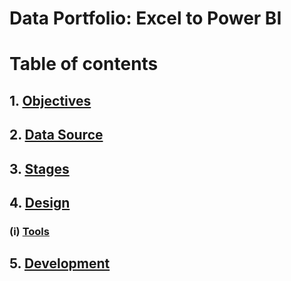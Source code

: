 # Data Portfolio: Excel to Power BI




# Table of contents


## 1. [Objectives](#objectives)
## 2. [Data Source](#data-source)
## 3. [Stages](#stages)
## 4. [Design](#design)
### (i) [Tools](#tools)
## 5. [Development](#developments)

